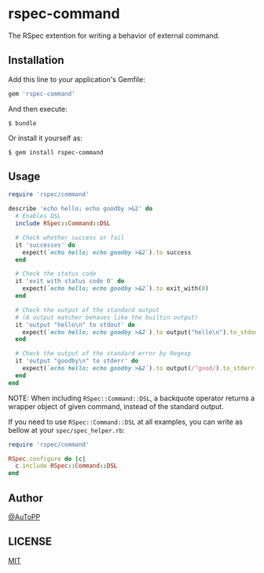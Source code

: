 # rspec-command
The RSpec extention for writing a behavior of external command.

## Installation

Add this line to your application's Gemfile:

```ruby
gem 'rspec-command'
```

And then execute:

    $ bundle

Or install it yourself as:

    $ gem install rspec-command

## Usage

```ruby
require 'rspec/command'

describe 'echo hello; echo goodby >&2' do
  # Enables DSL
  include RSpec::Command::DSL

  # Check whether success or fail
  it 'successes' do
    expect(`echo hello; echo goodby >&2`).to success
  end

  # Check the status code
  it 'exit with status code 0' do
    expect(`echo hello; echo goodby >&2`).to exit_with(0)
  end

  # Check the output of the standard output
  # (A output matcher behaves like the builtin output)
  it 'output "hello\n" to stdout' do
    expect(`echo hello; echo goodby >&2`).to output("hello\n").to_stdout
  end

  # Check the output of the standard error by Regexp
  it 'output "goodby\n" to stderr' do
    expect(`echo hello; echo goodby >&2`).to output(/^good/).to_stderr
  end
end
```

NOTE: When including `RSpec::Command::DSL`, a backquote operator returns a wrapper object of given command, instead of the standard output.

If you need to use `RSpec::Command::DSL` at all examples, you can write as bellow at your `spec/spec_helper.rb`:

```ruby
require 'rspec/command'

RSpec.configure do |c|
  c.include RSpec::Command::DSL
end
```

## Author
[@AuToPP](https://twitter.com/AuToPP)

## LICENSE
[MIT](./LICENSE.txt)
